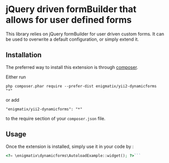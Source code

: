 jQuery driven formBuilder that allows for user defined forms
============================================================
This library relies on jQuery formBuilder for user driven custom forms.  It can be used to overwrite a default configuration, or simply extend it.

Installation
------------

The preferred way to install this extension is through [composer](http://getcomposer.org/download/).

Either run

```
php composer.phar require --prefer-dist enigmatix/yii2-dynamicforms "*"
```

or add

```
"enigmatix/yii2-dynamicforms": "*"
```

to the require section of your `composer.json` file.


Usage
-----

Once the extension is installed, simply use it in your code by  :

```php
<?= \enigmatix\dynamicforms\AutoloadExample::widget(); ?>```